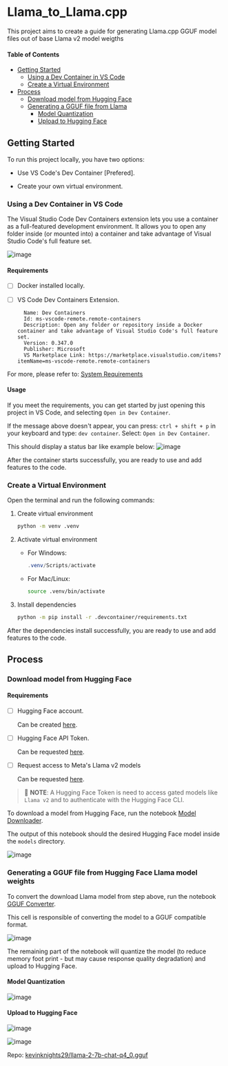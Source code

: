 # Llama_to_Llama.cpp

This project aims to create a guide for generating Llama.cpp GGUF model files out of base Llama v2 model weigths

#### Table of Contents

- [Getting Started](#getting-started)
    - [Using a Dev Container in VS Code](#using-a-dev-container-in-vs-code)
    - [Create a Virtual Environment](#create-a-virtual-environment)
- [Process](#process)
    - [Download model from Hugging Face](#download-model-from-hugging-face)
    - [Generating a GGUF file from Llama](#generating-a-gguf-file-from-hugging-face-llama-model-weights)
        - [Model Quantization](#model-quantization)
        - [Upload to Hugging Face](#upload-to-hugging-face)

## Getting Started

To run this project locally, you have two options:

- Use VS Code's Dev Container [Prefered].

- Create your own virtual environment.

### Using a Dev Container in VS Code

The Visual Studio Code Dev Containers extension lets you use a container as a full-featured development environment. It allows you to open any folder inside (or mounted into) a container and take advantage of Visual Studio Code's full feature set.

![image](https://code.visualstudio.com/assets/docs/devcontainers/containers/architecture-containers.png)

#### Requirements

- [ ] Docker installed locally.
- [ ] VS Code Dev Containers Extension.

        Name: Dev Containers
        Id: ms-vscode-remote.remote-containers
        Description: Open any folder or repository inside a Docker container and take advantage of Visual Studio Code's full feature set.
        Version: 0.347.0
        Publisher: Microsoft
        VS Marketplace Link: https://marketplace.visualstudio.com/items?itemName=ms-vscode-remote.remote-containers

For more, please refer to: [System Requirements](https://code.visualstudio.com/docs/devcontainers/containers#_system-requirements)

#### Usage

If you meet the requirements, you can get started by just opening this project in VS Code, and selecting `Open in Dev Container`.

If the message above doesn't appear, you can press: `ctrl + shift + p` in your keyboard and type: `dev container`.
Select: `Open in Dev Container`.

This should display a status bar like example below:
![image](https://code.visualstudio.com/assets/docs/devcontainers/containers/dev-container-progress.png)

After the container starts successfully, you are ready to use and add features to the code.

### Create a Virtual Environment

Open the terminal and run the following commands:

1. Create virtual environment

    ```bash
    python -m venv .venv
    ```

2. Activate virtual environment

    - For Windows:

        ```powershell
        .venv/Scripts/activate
        ```

    - For Mac/Linux:

        ```bash
        source .venv/bin/activate
        ```

3. Install dependencies

    ```bash
    python -m pip install -r .devcontainer/requirements.txt
    ```

After the dependencies install successfully, you are ready to use and add features to the code.

## Process

### Download model from Hugging Face

#### Requirements

- [ ] Hugging Face account.
    
    Can be created [here](https://huggingface.co/join).

- [ ] Hugging Face API Token.

    Can be requested [here](https://huggingface.co/settings/tokens).

- [ ] Request access to Meta's Llama v2 models

    Can be requested [here](https://huggingface.co/meta-llama/Llama-2-7b-chat-hf).

> :memo: **NOTE**: A Hugging Face Token is need to access gated models like `Llama v2` and to authenticate with the Hugging Face CLI.

To download a model from Hugging Face, run the notebook [Model Downloader](./model_downloader.ipynb).

The output of this notebook should the desired Hugging Face model inside the `models` directory.

![image](https://github.com/kevinknights29/Llama_to_Llama.cpp/assets/74464814/d46f9124-9b95-4d6a-88ff-982234852865)

### Generating a GGUF file from Hugging Face Llama model weights

To convert the download Llama model from step above, run the notebook [GGUF Converter](./GGUF_converter.ipynb).

This cell is responsible of converting the model to a GGUF compatible format.

![image](https://github.com/kevinknights29/Llama_to_Llama.cpp/assets/74464814/d3a84ea8-8672-4c79-81e8-cef7296168ee)

The remaining part of the notebook will quantize the model (to reduce memory foot print - but may cause response quality degradation) and upload to Hugging Face.

#### Model Quantization

![image](https://github.com/kevinknights29/Llama_to_Llama.cpp/assets/74464814/328fe6d5-a22b-427e-85b6-eb1f0418ecf1)

#### Upload to Hugging Face

![image](https://github.com/kevinknights29/Llama_to_Llama.cpp/assets/74464814/e03d78b9-b113-4ab9-a39d-12c9f74ca2e2)

![image](https://github.com/kevinknights29/Llama_to_Llama.cpp/assets/74464814/4d99465c-b47d-48fa-afd1-72dd8016210c)

Repo: [kevinknights29/llama-2-7b-chat-q4_0.gguf](https://huggingface.co/kevinknights29/llama-2-7b-chat-q4_0.gguf/tree/main)